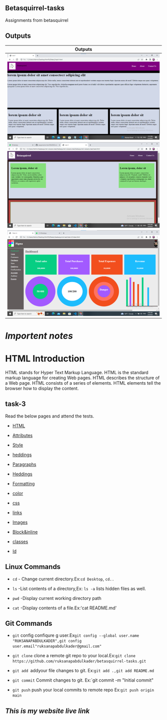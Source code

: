 ## Betasquirrel-tasks

Assignments from betasquirrel

## Outputs

| Outputs                             |
| ----------------------------------- |
| ![task-1](output/task-1-output.png) |
| ![task-2](output/task-2-output.png) |
| ![task-4](output/task-4-output.png) |

# _Importent notes_

# HTML Introduction

HTML stands for Hyper Text Markup Language.
HTML is the standard markup language for creating Web pages.
HTML describes the structure of a Web page.
HTML consists of a series of elements.
HTML elements tell the browser how to display the content.

## task-3

Read the below pages and attend the tests.

- [HTML](https://www.w3schoools.com/html/default.asp)

- [Attributes](https://www.w3schools.com/html/html-attributes.asp)

- [Style](https://www.w3schools.com/html-style.asp)

- [heddings](https://www.w3school.com/html-heddings.asp)

- [Paragraphs](https://www.w3school.com/html-paragraphs.asp)

- [Heddings](https://www.w3school.com/html-heddings.asp)

- [Formatting](https://www.w3school.com/html-formatting.asp)

- [color](https://www.w3school.com/html-color.asp)

- [css](https://www.w3school.com/html-css.asp)

- [links](https://www.w3school.com/html-links.asp)

- [Images](https://www.w3school.com/html-images.asp)

- [Block&inline](https://www.w3school.com/html-Block&inline.asp)

- [classes](https://www.w3school.com/html-classes.asp)

- [Id](https://www.w3school.com/html-Id.asp)

## Linux Commands

- `cd` - Change current directory.Ex:`cd Desktop`, `cd..`

- `ls` -List contents of a directory,Ex: `ls -a` lists hidden files as well.

- `pwd` -Display current working directory path

- `cat` -Display contents of a file.Ex:'cat README.md'

## Git Commands

- `git` config confiqure g user.Ex`git config --global user.name "RUKSANAPABDULKADER",git config user.email"ruksanapabdulkader@gmail.com"`

- `git clone` clone a remote git repo to your local.Ex:`git clone https://github.com/ruksanapabdulkader/betasquirrel-tasks.git`

- `git add `addyour file changes to git. Ex:`git add .,git add README.md`

- `git commit` Commit changes to git. Ex:`git commit -m "Initial commit"

- `git push` push your local commits to remote repo Ex:`git push origin main`

## _This is my website live link_
